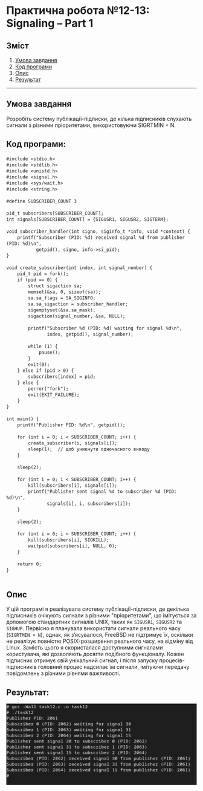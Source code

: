 # Практична робота №12-13: Signaling – Part 1

## Зміст
1. [Умова завдання](#умова-завдання)
2. [Код програми](#код-програми)
3. [Опис](#опис)
4. [Результат](#результат)

---
## Умова завдання
Розробіть систему публікації-підписки, де кілька підписників слухають сигнали з різними пріоритетами, використовуючи SIGRTMIN + N.
## Код програми:

```
#include <stdio.h>
#include <stdlib.h>
#include <unistd.h>
#include <signal.h>
#include <sys/wait.h>
#include <string.h>

#define SUBSCRIBER_COUNT 3

pid_t subscribers[SUBSCRIBER_COUNT];
int signals[SUBSCRIBER_COUNT] = {SIGUSR1, SIGUSR2, SIGTERM};

void subscriber_handler(int signo, siginfo_t *info, void *context) {
    printf("Subscriber (PID: %d) received signal %d from publisher (PID: %d)\n",
           getpid(), signo, info->si_pid);
}

void create_subscriber(int index, int signal_number) {
    pid_t pid = fork();
    if (pid == 0) {
        struct sigaction sa;
        memset(&sa, 0, sizeof(sa));
        sa.sa_flags = SA_SIGINFO;
        sa.sa_sigaction = subscriber_handler;
        sigemptyset(&sa.sa_mask);
        sigaction(signal_number, &sa, NULL);

        printf("Subscriber %d (PID: %d) waiting for signal %d\n",
               index, getpid(), signal_number);

        while (1) {
            pause();
        }
        exit(0);
    } else if (pid > 0) {
        subscribers[index] = pid;
    } else {
        perror("fork");
        exit(EXIT_FAILURE);
    }
}

int main() {
    printf("Publisher PID: %d\n", getpid());

    for (int i = 0; i < SUBSCRIBER_COUNT; i++) {
        create_subscriber(i, signals[i]);
        sleep(1);  // щоб уникнути одночасного виводу
    }

    sleep(2);

    for (int i = 0; i < SUBSCRIBER_COUNT; i++) {
        kill(subscribers[i], signals[i]);
        printf("Publisher sent signal %d to subscriber %d (PID: %d)\n",
               signals[i], i, subscribers[i]);
    }

    sleep(2);

    for (int i = 0; i < SUBSCRIBER_COUNT; i++) {
        kill(subscribers[i], SIGKILL);
        waitpid(subscribers[i], NULL, 0);
    }

    return 0;
}


```

## Опис
У цій програмі я реалізувала систему публікації-підписки, де декілька підписників очікують сигнали з різними "пріоритетами", що імітується за допомогою стандартних сигналів UNIX, таких як `SIGUSR1`, `SIGUSR2` та `SIGHUP`. Первісно я планувала використати сигнали реального часу (`SIGRTMIN + N`), однак, як з’ясувалося, FreeBSD не підтримує їх, оскільки не реалізує повністю POSIX-розширення реального часу, на відміну від Linux. Замість цього я скористалася доступними сигналами користувача, які дозволяють досягти подібного функціоналу. Кожен підписник отримує свій унікальний сигнал, і після запуску процесів-підписників головний процес надсилає їм сигнали, імітуючи передачу повідомлень з різними рівнями важливості.


## Результат:
![task 12](task12.png)

